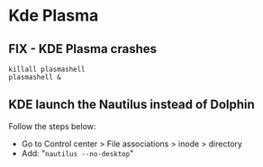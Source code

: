 # Kde Plasma

## FIX - KDE Plasma crashes

```text
killall plasmashell
plasmashell &
```

## KDE launch the Nautilus instead of Dolphin

Follow the steps below:

* Go to Control center &gt; File associations &gt; inode &gt; directory 
* Add: "`nautilus --no-desktop`"



## 

